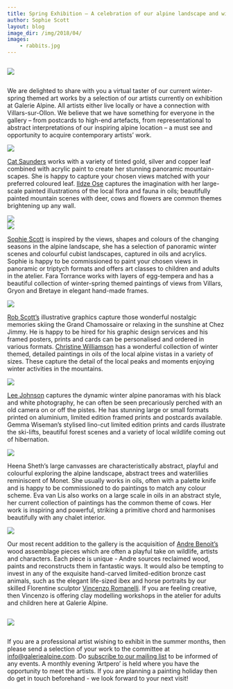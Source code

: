 ```yaml
---
title: Spring Exhibition – A celebration of our alpine landscape and wildlife
author: Sophie Scott
layout: blog
image_dir: /img/2018/04/
images:
    - rabbits.jpg
---
```


<div class="row">
	<div class="twelve columns">
		<p>
			<img class="u-max-full-width" src="/img/2018/04/12_dents_below.jpg" />
		</p>
	</div>
</div>

<div class="row">
	<div class="twelve columns">
		<p>
			We are delighted to share with you a virtual taster of our current winter-spring themed art works by a selection of our artists currently on exhibition at Galerie Alpine. All artists either live locally or have a connection with Villars-sur-Ollon. We believe that we have something for everyone in the gallery – from postcards to high-end artefacts, from representational to abstract interpretations of our inspiring alpine location – a must see and opportunity to acquire contemporary artists’ work. 
		</p>
	</div>
</div>

<div class="row">
	<div class="three columns">
		<img class="u-max-full-width" src="/img/2018/04/cat.jpg" />
	</div>
	<div class="six columns">
		<p>
			<a href="/artists/cat-saunders/">Cat Saunders</a> works with a variety of tinted gold, silver and copper leaf combined with acrylic paint to create her stunning panoramic mountain-scapes. She is happy to capture your chosen views matched with your preferred coloured leaf. <a href="https://www.instagram.com/ildze_ose/">Ildze Ose</a> captures the imagination with her large-scale painted illustrations of the local flora and fauna in oils; beautifully painted mountain scenes with deer, cows and flowers are common themes brightening up any wall.
		</p>
	</div>
	<div class="three columns">
		<img class="u-max-full-width" src="/img/2018/04/rabbits.jpg" />
	</div>
</div>

<div class="row">
	<div class="five columns">
		<img class="u-max-full-width" src="/img/2018/04/sophie.jpg" />
	</div>
	<div class="seven columns">
		<p>
			<a href="/artists/sophie-scott">Sophie Scott</a> is inspired by the views, shapes and colours of the changing seasons in the alpine landscape, she has a selection of panoramic winter scenes and colourful cubist landscapes, captured in oils and acrylics. Sophie is happy to be commissioned to paint your chosen views in panoramic or triptych formats and offers art classes to children and adults in the atelier. Fara Torrance works with layers of egg-tempera and has a beautiful collection of winter-spring themed paintings of views from Villars, Gryon and Bretaye in elegant hand-made frames. 
		</p>
	</div>
</div>

<div class="row">
	<div class="three columns">
		<img class="u-max-full-width" src="/img/2018/04/rob.jpg" />
	</div>
	<div class="six columns">
		<p>
			<a href="/artists/rob-scott/">Rob Scott’s</a> illustrative graphics capture those wonderful nostalgic memories skiing the Grand Chamossaire or relaxing in the sunshine at Chez Jimmy. He is happy to be hired for his graphic design services and his framed posters, prints and cards can be personalised and ordered in various formats. <a href="http://www.cawilliamson.ch">Christine Williamson</a> has a wonderful collection of winter themed, detailed paintings in oils of the local alpine vistas in a variety of sizes. These capture the detail of the local peaks and moments enjoying winter activities in the mountains. 
		</p>
	</div>
	<div class="three columns">
		<img class="u-max-full-width" src="/img/2018/04/mayen.jpg" />
	</div>
</div>

<div class="row">
	<div class="twelve columns">
		<p>
			<a href="/artists/lee-johnson/">Lee Johnson</a> captures the dynamic winter alpine panoramas with his black and white photography, he can often be seen precariously perched with an old camera on or off the pistes. He has stunning large or small formats printed on aluminium, limited edition framed prints and postcards available. Gemma Wiseman’s stylised lino-cut limited edition prints and cards illustrate the ski-lifts, beautiful forest scenes and a variety of local wildlife coming out of hibernation.
		</p>
	</div>
</div>

<div class="row">
	<div class="three columns">
		<img class="u-max-full-width" src="/img/2018/04/heena_trees.jpg" />
	</div>
	<div class="six columns">
		<p>
			Heena Sheth’s large canvasses are characteristically abstract, playful and colourful exploring the alpine landscape, abstract trees and waterlilies reminiscent of Monet. She usually works in oils, often with a palette knife and is happy to be commissioned to do paintings to match any colour scheme. Eva van Lis also works on a large scale in oils in an abstract style, her current collection of paintings has the common theme of cows. Her work is inspiring and powerful, striking a primitive chord and harmonises beautifully with any chalet interior. 
		</p>
	</div>
	<div class="three columns">
		<img class="u-max-full-width" src="/img/2018/04/eva.jpg" />
	</div>
</div>

<div class="row">
	<div class="twelve columns">
		<p>
			Our most recent addition to the gallery is the acquisition of <a href="http://www.andrebenoit-art.com">Andre Benoit’s</a> wood assemblage pieces which are often a playful take on wildlife, artists and characters. Each piece is unique - Andre sources reclaimed wood, paints and reconstructs them in fantastic ways. It would also be tempting to invest in any of the exquisite hand-carved limited-edition bronze cast animals, such as the elegant life-sized ibex and horse portraits by our skilled Florentine sculptor <a href="/artists/vincenzo/">Vincenzo Romanelli</a>. If you are feeling creative, then Vincenzo is offering clay modelling workshops in the atelier for adults and children here at Galerie Alpine. 
		</p>
	</div>
</div>

<div class="row">
	<div class="twelve columns">
		<p>
			<img class="u-max-full-width" src="/img/2018/04/andre.jpg" />
		</p>
	</div>
</div>

<div class="row">
	<div class="twelve columns">
		<p>
			If you are a professional artist wishing to exhibit in the summer months, then please send a selection of your work to the committee at <a href="mailto:info@galeriealpine.com">info@galeriealpine.com</a>. Do <a href="/contact/">subscribe to our mailing list</a> to be informed of any events. A monthly evening ‘Artpero’ is held where you have the opportunity to meet the artists. If you are planning a painting holiday then do get in touch beforehand - we look forward to your next visit! 
		</p>
	</div>
</div>
